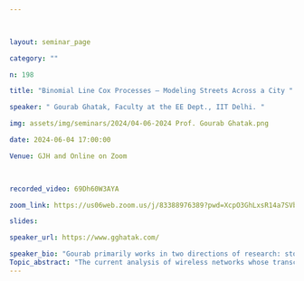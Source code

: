 ```yaml
--- 

  

layout: seminar_page 

category: "" 

n: 198

title: "Binomial Line Cox Processes – Modeling Streets Across a City " 

speaker: " Gourab Ghatak, Faculty at the EE Dept., IIT Delhi. "  

img: assets/img/seminars/2024/04-06-2024 Prof. Gourab Ghatak.png

date: 2024-06-04 17:00:00  

Venue: GJH and Online on Zoom

  

recorded_video: 69Dh60W3AYA

zoom_link: https://us06web.zoom.us/j/83388976389?pwd=XcpO3GhLxsR14a7SVbPx33HQQa1jbt.1 

slides:  

speaker_url: https://www.gghatak.com/

speaker_bio: "Gourab primarily works in two directions of research: stochastic geometry and bandit algorithms. Currently, he is investigating the interplay of these two directions to study the spatiotemporal statistics of learning algorithms deployed in wireless networks. His main application areas are MAC and PHY layer algorithms for 5G and 6G communications. During his PhD, he developed stochastic geometry tools to analyze initial access procedures, adaptive beamforming, user association, and traffic distribution in dual-band networks. He is currently an Assistant Professor in the Department of Electrical Engineering at IIT Delhi.  "
Topic_abstract: "The current analysis of wireless networks whose transceivers are confined to streets is largely based on Poissonian models, such as Poisson line processes and Poisson line Cox processes. We demonstrate important scenarios where a model with a finite and deterministic number of streets, termed the binomial line process (BLP), is more accurate. We characterize the statistical properties of the BLP and the corresponding binomial line Cox process (BLCP) and apply them to analyze the performance of a network whose access points (APs) are deployed along the streets of a city. To obtain a fine-grained insight into the network performance, we derive the meta-distribution of the signal-to-interference and noise ratio (SINR). Accordingly, we investigate the mean local delay in transmission and the density of successful transmissions. These metrics, respectively, characterize the latency and coverage performance of the network and are key performance indicators of next-generation wireless systems.  "
---
```

